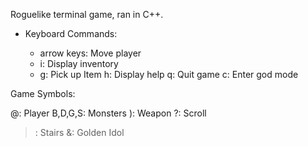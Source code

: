 Roguelike terminal game, ran in C++.

- Keyboard Commands:

  - arrow keys: Move player
  - i: Display inventory
  - g: Pick up Item
  h: Display help
  q: Quit game
  c: Enter god mode
  
Game Symbols:

  @: Player
  B,D,G,S: Monsters
  ): Weapon
  ?: Scroll
  >: Stairs
  &: Golden Idol
